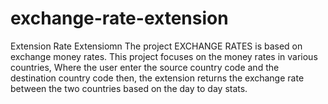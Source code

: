 # exchange-rate-extension
Extension Rate Extensiomn
The project EXCHANGE RATES is based on exchange money rates. This project focuses on the money rates in various countries, Where the user enter the source country code and the destination country code then, the extension returns the exchange rate between the two countries based on the day to day stats.
